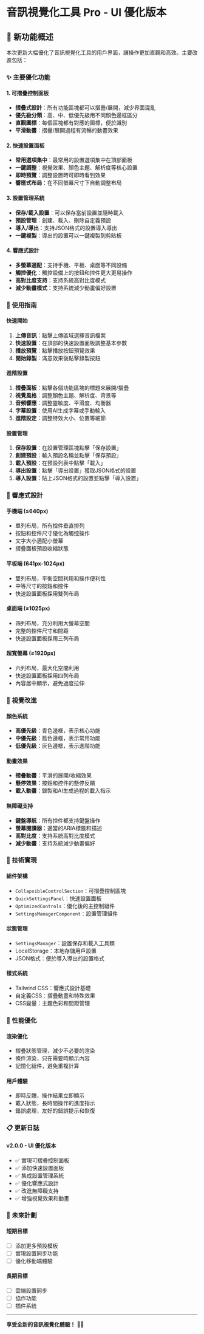 # 音訊視覺化工具 Pro - UI 優化版本

## 🎨 新功能概述

本次更新大幅優化了音訊視覺化工具的用戶界面，讓操作更加直觀和高效。主要改進包括：

### ✨ 主要優化功能

#### 1. 可摺疊控制面板
- **摺疊式設計**：所有功能區塊都可以摺疊/展開，減少界面混亂
- **優先級分類**：高、中、低優先級用不同顏色邊框區分
- **直觀圖標**：每個區塊都有對應的圖標，便於識別
- **平滑動畫**：摺疊/展開過程有流暢的動畫效果

#### 2. 快速設置面板
- **常用選項集中**：最常用的設置選項集中在頂部面板
- **一鍵調整**：視覺效果、顏色主題、解析度等核心設置
- **即時預覽**：調整設置時可即時看到效果
- **響應式布局**：在不同螢幕尺寸下自動調整布局

#### 3. 設置管理系統
- **保存/載入設置**：可以保存當前設置並隨時載入
- **預設管理**：創建、載入、刪除自定義預設
- **導入/導出**：支持JSON格式的設置導入導出
- **一鍵複製**：導出的設置可以一鍵複製到剪貼板

#### 4. 響應式設計
- **多螢幕適配**：支持手機、平板、桌面等不同設備
- **觸控優化**：觸控設備上的按鈕和控件更大更易操作
- **高對比度支持**：支持系統高對比度模式
- **減少動畫模式**：支持系統減少動畫偏好設置

### 🎯 使用指南

#### 快速開始
1. **上傳音訊**：點擊上傳區域選擇音訊檔案
2. **快速設置**：在頂部的快速設置面板調整基本參數
3. **播放預覽**：點擊播放按鈕預覽效果
4. **開始錄製**：滿意效果後點擊錄製按鈕

#### 進階設置
1. **摺疊面板**：點擊各個功能區塊的標題來展開/摺疊
2. **視覺風格**：調整顏色主題、解析度、背景等
3. **音頻響應**：調整靈敏度、平滑度、均衡器
4. **字幕設置**：使用AI生成字幕或手動輸入
5. **進階設定**：調整特效大小、位置等細節

#### 設置管理
1. **保存設置**：在設置管理區塊點擊「保存設置」
2. **創建預設**：輸入預設名稱並點擊「保存預設」
3. **載入預設**：在預設列表中點擊「載入」
4. **導出設置**：點擊「導出設置」獲取JSON格式的設置
5. **導入設置**：貼上JSON格式的設置並點擊「導入設置」

### 📱 響應式設計

#### 手機端 (≤640px)
- 單列布局，所有控件垂直排列
- 按鈕和控件尺寸優化為觸控操作
- 文字大小適配小螢幕
- 摺疊面板預設收縮狀態

#### 平板端 (641px-1024px)
- 雙列布局，平衡空間利用和操作便利性
- 中等尺寸的按鈕和控件
- 快速設置面板採用雙列布局

#### 桌面端 (≥1025px)
- 四列布局，充分利用大螢幕空間
- 完整的控件尺寸和間距
- 快速設置面板採用三列布局

#### 超寬螢幕 (≥1920px)
- 六列布局，最大化空間利用
- 快速設置面板採用四列布局
- 內容居中顯示，避免過度拉伸

### 🎨 視覺改進

#### 顏色系統
- **高優先級**：青色邊框，表示核心功能
- **中優先級**：藍色邊框，表示常用功能
- **低優先級**：灰色邊框，表示進階功能

#### 動畫效果
- **摺疊動畫**：平滑的展開/收縮效果
- **懸停效果**：按鈕和控件的懸停反饋
- **載入動畫**：錄製和AI生成過程的載入指示

#### 無障礙支持
- **鍵盤導航**：所有控件都支持鍵盤操作
- **螢幕閱讀器**：適當的ARIA標籤和描述
- **高對比度**：支持系統高對比度模式
- **減少動畫**：支持系統減少動畫偏好

### 🔧 技術實現

#### 組件架構
- `CollapsibleControlSection`：可摺疊控制區塊
- `QuickSettingsPanel`：快速設置面板
- `OptimizedControls`：優化後的主控制組件
- `SettingsManagerComponent`：設置管理組件

#### 狀態管理
- `SettingsManager`：設置保存和載入工具類
- LocalStorage：本地存儲用戶設置
- JSON格式：便於導入導出的設置格式

#### 樣式系統
- Tailwind CSS：響應式設計基礎
- 自定義CSS：摺疊動畫和特殊效果
- CSS變量：主題色彩和間距管理

### 🚀 性能優化

#### 渲染優化
- 摺疊狀態管理，減少不必要的渲染
- 條件渲染，只在需要時顯示內容
- 記憶化組件，避免重複計算

#### 用戶體驗
- 即時反饋，操作結果立即顯示
- 載入狀態，長時間操作的進度指示
- 錯誤處理，友好的錯誤提示和恢復

### 📋 更新日誌

#### v2.0.0 - UI 優化版本
- ✅ 實現可摺疊控制面板
- ✅ 添加快速設置面板
- ✅ 集成設置管理系統
- ✅ 優化響應式設計
- ✅ 改進無障礙支持
- ✅ 增強視覺效果和動畫

### 🎯 未來計劃

#### 短期目標
- [ ] 添加更多預設模板
- [ ] 實現設置同步功能
- [ ] 優化移動端體驗

#### 長期目標
- [ ] 雲端設置同步
- [ ] 協作功能
- [ ] 插件系統

---

**享受全新的音訊視覺化體驗！** 🎵✨
